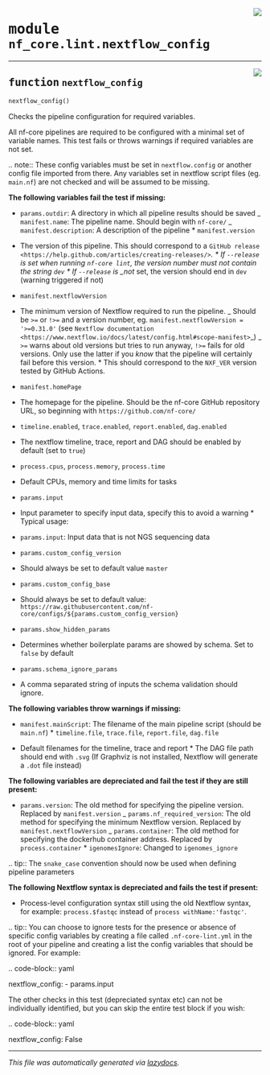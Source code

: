 <!-- markdownlint-disable -->

<a href="../../../../../../tools/nf_core/lint/nextflow_config.py#L0"><img align="right" style="float:right;" src="https://img.shields.io/badge/-source-cccccc?style=flat-square"></a>

# <kbd>module</kbd> `nf_core.lint.nextflow_config`

---

<a href="../../../../../../tools/nf_core/lint/nextflow_config.py#L8"><img align="right" style="float:right;" src="https://img.shields.io/badge/-source-cccccc?style=flat-square"></a>

## <kbd>function</kbd> `nextflow_config`

```python
nextflow_config()
```

Checks the pipeline configuration for required variables.

All nf-core pipelines are required to be configured with a minimal set of variable names. This test fails or throws warnings if required variables are not set.

.. note:: These config variables must be set in `nextflow.config` or another config file imported from there. Any variables set in nextflow script files (eg. `main.nf`) are not checked and will be assumed to be missing.

**The following variables fail the test if missing:**

- `params.outdir`: A directory in which all pipeline results should be saved _ `manifest.name`: The pipeline name. Should begin with `nf-core/` _ `manifest.description`: A description of the pipeline \* `manifest.version`

- The version of this pipeline. This should correspond to a `GitHub release <https://help.github.com/articles/creating-releases/>`_. * If `--release` is set when running `nf-core lint`, the version number must not contain the string `dev` * If `--release` is \_not_ set, the version should end in `dev` (warning triggered if not)

- `manifest.nextflowVersion`

- The minimum version of Nextflow required to run the pipeline. _ Should be `>=` or `!>=` and a version number, eg. `manifest.nextflowVersion = '>=0.31.0'` (see `Nextflow documentation <https://www.nextflow.io/docs/latest/config.html#scope-manifest>`\_) _ `>=` warns about old versions but tries to run anyway, `!>=` fails for old versions. Only use the latter if you _know_ that the pipeline will certainly fail before this version. \* This should correspond to the `NXF_VER` version tested by GitHub Actions.

- `manifest.homePage`

- The homepage for the pipeline. Should be the nf-core GitHub repository URL, so beginning with `https://github.com/nf-core/`

- `timeline.enabled`, `trace.enabled`, `report.enabled`, `dag.enabled`

- The nextflow timeline, trace, report and DAG should be enabled by default (set to `true`)

- `process.cpus`, `process.memory`, `process.time`

- Default CPUs, memory and time limits for tasks

- `params.input`

- Input parameter to specify input data, specify this to avoid a warning \* Typical usage:

- `params.input`: Input data that is not NGS sequencing data

- `params.custom_config_version`

- Should always be set to default value `master`

- `params.custom_config_base`

- Should always be set to default value: `https://raw.githubusercontent.com/nf-core/configs/${params.custom_config_version}`

- `params.show_hidden_params`

- Determines whether boilerplate params are showed by schema. Set to `false` by default

- `params.schema_ignore_params`

- A comma separated string of inputs the schema validation should ignore.

**The following variables throw warnings if missing:**

- `manifest.mainScript`: The filename of the main pipeline script (should be `main.nf`) \* `timeline.file`, `trace.file`, `report.file`, `dag.file`

- Default filenames for the timeline, trace and report \* The DAG file path should end with `.svg` (If Graphviz is not installed, Nextflow will generate a `.dot` file instead)

**The following variables are depreciated and fail the test if they are still present:**

- `params.version`: The old method for specifying the pipeline version. Replaced by `manifest.version` _ `params.nf_required_version`: The old method for specifying the minimum Nextflow version. Replaced by `manifest.nextflowVersion` _ `params.container`: The old method for specifying the dockerhub container address. Replaced by `process.container` \* `igenomesIgnore`: Changed to `igenomes_ignore`

.. tip:: The `snake_case` convention should now be used when defining pipeline parameters

**The following Nextflow syntax is depreciated and fails the test if present:**

- Process-level configuration syntax still using the old Nextflow syntax, for example: `process.$fastqc` instead of `process withName:'fastqc'`.

.. tip:: You can choose to ignore tests for the presence or absence of specific config variables by creating a file called `.nf-core-lint.yml` in the root of your pipeline and creating a list the config variables that should be ignored. For example:

.. code-block:: yaml

nextflow_config: - params.input

The other checks in this test (depreciated syntax etc) can not be individually identified, but you can skip the entire test block if you wish:

.. code-block:: yaml

nextflow_config: False

---

_This file was automatically generated via [lazydocs](https://github.com/ml-tooling/lazydocs)._
